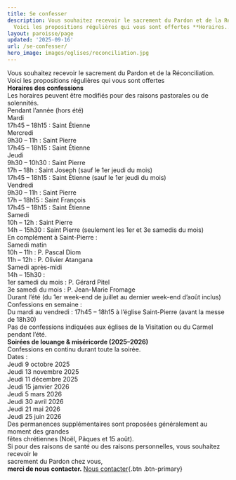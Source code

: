 ```yaml
---
title: Se confesser
description: Vous souhaitez recevoir le sacrement du Pardon et de la Réconciliation.
  Voici les propositions régulières qui vous sont offertes **Horaires...
layout: paroisse/page
updated: '2025-09-16'
url: /se-confesser/
hero_image: images/eglises/reconciliation.jpg
---
```

Vous souhaitez recevoir le sacrement du Pardon et de la Réconciliation.  
Voici les propositions régulières qui vous sont offertes  
**Horaires des confessions**  
Les horaires peuvent être modifiés pour des raisons pastorales ou de solennités.  
Pendant l’année (hors été)  
Mardi  
17h45 – 18h15 : Saint Étienne  
Mercredi  
9h30 – 11h : Saint Pierre  
17h45 – 18h15 : Saint Étienne  
Jeudi  
9h30 – 10h30 : Saint Pierre  
17h – 18h : Saint Joseph (sauf le 1er jeudi du mois)  
17h45 – 18h15 : Saint Étienne (sauf le 1er jeudi du mois)  
Vendredi  
9h30 – 11h : Saint Pierre  
17h – 18h15 : Saint François  
17h45 – 18h15 : Saint Étienne  
Samedi  
10h – 12h : Saint Pierre  
14h – 15h30 : Saint Pierre (seulement les 1er et 3e samedis du mois)  
En complément à Saint-Pierre :  
Samedi matin  
10h – 11h : P. Pascal Diom  
11h – 12h : P. Olivier Atangana  
Samedi après-midi  
14h – 15h30 :  
1er samedi du mois : P. Gérard Pitel  
3e samedi du mois : P. Jean-Marie Fromage  
Durant l’été (du 1er week-end de juillet au dernier week-end d’août inclus)  
Confessions en semaine :  
Du mardi au vendredi : 17h45 – 18h15 à l’église Saint-Pierre (avant la messe de 18h30)  
Pas de confessions indiquées aux églises de la Visitation ou du Carmel pendant l’été.  
**Soirées de louange & miséricorde (2025–2026)**  
Confessions en continu durant toute la soirée.  
Dates :  
Jeudi 9 octobre 2025  
Jeudi 13 novembre 2025  
Jeudi 11 décembre 2025  
Jeudi 15 janvier 2026  
Jeudi 5 mars 2026  
Jeudi 30 avril 2026  
Jeudi 21 mai 2026  
Jeudi 25 juin 2026  
Des permanences supplémentaires sont proposées généralement au moment des grandes  
fêtes chrétiennes (Noël, Pâques et 15 août).  
Si pour des raisons de santé ou des raisons personnelles, vous souhaitez recevoir le  
sacrement du Pardon chez vous,  
**merci de nous contacter.**
[Nous contacter](/infos/contact/){.btn .btn-primary}
